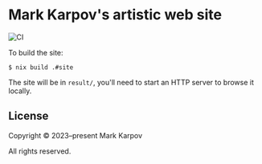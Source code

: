# Mark Karpov's artistic web site

![CI](https://github.com/mrkkrp/markkarpov.art/actions/workflows/ci.yaml/badge.svg?branch=master)

To build the site:

```shell
$ nix build .#site
```

The site will be in `result/`, you'll need to start an HTTP server to browse
it locally.

## License

Copyright © 2023–present Mark Karpov

All rights reserved.
